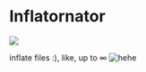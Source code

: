 # Inflatornator
![](https://img.shields.io/badge/JAVA-orange?style=flat-square&logo=java&logoColor=black)

inflate files :), like, up to ∞
![hehe]([https://ibb.co/9VjnMrq](https://i.ibb.co/s6rjBVF/hehe.png))
